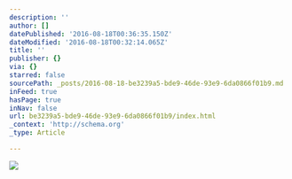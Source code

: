 ```yaml
---
description: ''
author: []
datePublished: '2016-08-18T00:36:35.150Z'
dateModified: '2016-08-18T00:32:14.065Z'
title: ''
publisher: {}
via: {}
starred: false
sourcePath: _posts/2016-08-18-be3239a5-bde9-46de-93e9-6da0866f01b9.md
inFeed: true
hasPage: true
inNav: false
url: be3239a5-bde9-46de-93e9-6da0866f01b9/index.html
_context: 'http://schema.org'
_type: Article

---
```

![](https://the-grid-user-content.s3-us-west-2.amazonaws.com/94eddbc7-8017-4bb4-abf1-06ae9e11264c.jpg)